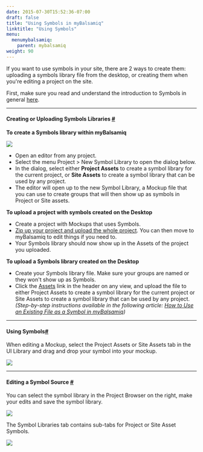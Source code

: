 ```yaml
---
date: 2015-07-30T15:52:36-07:00
draft: false
title: "Using Symbols in myBalsamiq"
linktitle: "Using Symbols"
menu:
  menumybalsamiq:
    parent: mybalsamiq
weight: 90
---
```


If you want to use symbols in your site, there are 2 ways to create them: uploading a symbols library file from the desktop, or creating them when you're editing a project on the site.

First, make sure you read and understand the introduction to Symbols in general [here](http://support.balsamiq.com/customer/portal/articles/110439).

* * *

#### Creating or Uploading Symbols Libraries [#](#creating)

**To create a Symbols library within myBalsamiq**

![](http://media.balsamiq.com/img/support/docs/myb/new-symbol-library.png)

*   Open an editor from any project.
*   Select the menu Project > New Symbol Library to open the dialog below.
*   In the dialog, select either **Project Assets** to create a symbol library for the current project, or **Site Assets** to create a symbol library that can be used by any project.
*   The editor will open up to the new Symbol Library, a Mockup file that you can use to create groups that will then show up as symbols in Project or Site assets.

**To upload a project with symbols created on the Desktop**

*   Create a project with Mockups that uses Symbols.
*   [Zip up your project and upload the whole project](http://support.balsamiq.com/customer/portal/articles/112399#uploadingproject). You can then move to myBalsamiq to edit things if you need to.
*   Your Symbols library should now show up in the Assets of the project you uploaded.

**To upload a Symbols library created on the Desktop**

*   Create your Symbols library file. Make sure your groups are named or they won't show up as Symbols.
*   Click the [Assets](http://support.balsamiq.com/customer/portal/articles/112403) link in the header on any view, and upload the file to either Project Assets to create a symbol library for the current project or Site Assets to create a symbol library that can be used by any project. _(Step-by-step instructions available in the following article: [How to Use an Existing File as a Symbol in myBalsamiq](http://support.balsamiq.com/customer/portal/articles/1311321))_

* * *

#### Using Symbols[#](#using)

When editing a Mockup, select the Project Assets or Site Assets tab in the UI Library and drag and drop your symbol into your mockup.

![](http://media.balsamiq.com/img/support/docs/myb/useasset.png)

* * *

#### Editing a Symbol Source [#](#editing)

You can select the symbol library in the Project Browser on the right, make your edits and save the symbol library.

![](http://media.balsamiq.com/img/support/docs/myb/editor-tabs.png)

The Symbol Libraries tab contains sub-tabs for Project or Site Asset Symbols.

![](http://media.balsamiq.com/img/support/docs/myb/editor-symbolstabs.png)

